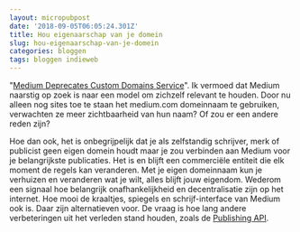```yaml
---
layout: micropubpost
date: '2018-09-05T06:05:24.301Z'
title: Hou eigenaarschap van je domein
slug: hou-eigenaarschap-van-je-domein
categories: bloggen
tags: bloggen indieweb
---
```

"[Medium Deprecates Custom Domains Service](https://help.medium.com/hc/en-us/articles/115003053487-Custom-Domains-service-deprecation)". Ik vermoed dat Medium naarstig op zoek is naar een model om zichzelf relevant te houden. Door nu alleen nog sites toe te staan het medium.com domeinnaam te gebruiken, verwachten ze meer zichtbaarheid van hun naam? Of zou er een andere reden zijn?

Hoe dan ook, het is onbegrijpelijk dat je als zelfstandig schrijver, merk of publicist geen eigen domein houdt maar je zou verbinden aan Medium voor je belangrijkste publicaties. Het is en blijft een commerciële entiteit die elk moment de regels kan veranderen. Met je eigen domeinnaam kun je verhuizen en veranderen wat je wilt, alles blijft jouw eigendom. Wederom een signaal hoe belangrijk onafhankelijkheid en decentralisatie zijn op het internet. Hoe mooi de kraaltjes, spiegels en schrijf-interface van Medium ook is. Daar zijn alternatieven voor. De vraag is hoe lang andere verbeteringen uit het verleden stand houden, zoals de [Publishing API](https://blog.medium.com/taking-medium-to-the-next-level-cb7f223fad86).
